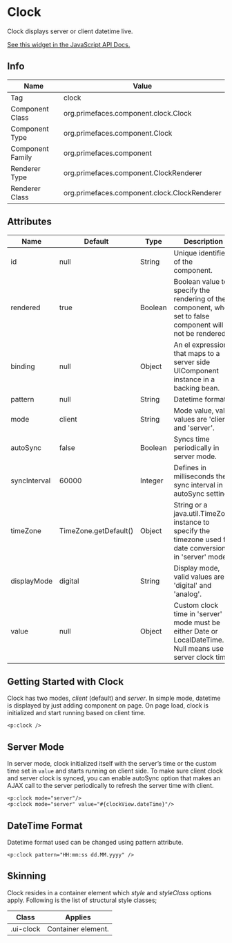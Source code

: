 # Clock

Clock displays server or client datetime live.

[See this widget in the JavaScript API Docs.](../jsdocs/classes/primefaces.widget.clock.html)

## Info

| Name | Value |
| --- | --- |
| Tag | clock
| Component Class | org.primefaces.component.clock.Clock
| Component Type | org.primefaces.component.Clock
| Component Family | org.primefaces.component |
| Renderer Type | org.primefaces.component.ClockRenderer
| Renderer Class | org.primefaces.component.clock.ClockRenderer

## Attributes

| Name | Default | Type | Description | 
| --- | --- | --- | --- |
| id | null | String | Unique identifier of the component.
| rendered | true | Boolean | Boolean value to specify the rendering of the component, when set to false component will not be rendered.
| binding | null | Object | An el expression that maps to a server side UIComponent instance in a backing bean.
| pattern | null | String | Datetime format.
| mode | client | String | Mode value, valid values are 'client' and 'server'.
| autoSync | false | Boolean | Syncs time periodically in server mode.
| syncInterval | 60000 | Integer | Defines in milliseconds the sync interval in autoSync setting.
| timeZone | TimeZone.getDefault() | Object | String or a java.util.TimeZone instance to specify the timezone used for date conversion in 'server' mode.
| displayMode | digital | String | Display mode, valid values are 'digital' and 'analog'.
| value | null | Object | Custom clock time in 'server' mode must be either Date or LocalDateTime. Null means use server clock time.

## Getting Started with Clock
Clock has two modes, _client_ (default) and _server_. In simple mode, datetime is displayed by just
adding component on page. On page load, clock is initialized and start running based on client time.

```xhtml
<p:clock />
```

## Server Mode
In server mode, clock initialized itself with the server’s time or the custom time set in `value` and starts 
running on client side. To make sure client clock and server clock is synced, you can enable autoSync option that 
makes an AJAX call to the server periodically to refresh the server time with client.

```xhtml
<p:clock mode="server"/>
<p:clock mode="server" value="#{clockView.dateTime}"/>
```

## DateTime Format
Datetime format used can be changed using pattern attribute.

```xhtml
<p:clock pattern="HH:mm:ss dd.MM.yyyy" />
```
## Skinning
Clock resides in a container element which _style_ and _styleClass_ options apply. Following is the list
of structural style classes;

| Class | Applies | 
| --- | --- | 
| .ui-clock | Container element. |
